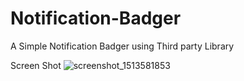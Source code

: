 # Notification-Badger
A Simple Notification Badger using Third party Library


Screen Shot
![screenshot_1513581853](https://user-images.githubusercontent.com/20535331/34094314-af61ddb0-e3f2-11e7-943c-ca9be7e807ff.png)
